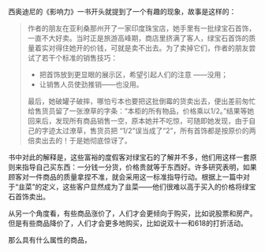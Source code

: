 西奥迪尼的《影响力》一书开头就提到了一个有趣的现象，故事是这样的：

> 作者的朋友在亚利桑那州开了一家印度珠宝店，她手里有一批绿宝石首饰，一直不大好卖。当时正是旅游高峰期，商店里挤满了客人，绿宝石首饰的质量着实对得住她开的价钱，可就是卖不出去。为了卖掉它们，作者的朋友尝试了若干个标准的销售技巧：
>
> - 把首饰放到更显眼的展示区，希望引起人们的注意 ——没用；
> - 让销售人员使劲推销——也没用。
>
> 最后，她破罐子破摔，哪怕亏本也要把这批倒霉的货卖出去，便出差前匆忙给售货员留了一张潦草的字条：“本柜的所有物品，价格乘以1/2。”结果等她回来后，发现所有商品销售一空，原本她并不吃惊，可随即她发现，由于自己的字迹太过潦草，售货员把 “1/2”误当成了“2”，所有首饰都是按原价的两倍卖出去的！于是她彻底惊讶了。

书中对此的解释是，这些富裕的度假客对绿宝石的了解并不多，他们用这样一套原则来指导自己买东西：一分钱一分货，价格贵就等于东西好。许多研究表明，如果顾客对一件商品的质量拿捏不准，就会采用这一标准指导行动。根据上一篇中对于“韭菜”的定义，这些客户显然成为了韭菜——他们很难以高于买入的价格将绿宝石首饰卖出。

从另一个角度看，有些商品涨价了，人们才会更倾向于购买，比如说股票和房产。但是有些商品降价了，人们才会更多地购买，比如说双十一和618的打折活动。

那么具有什么属性的商品，

